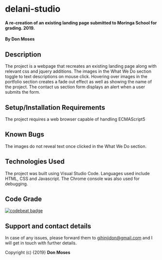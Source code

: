 # delani-studio
#### A re-creation of an existing landing page submitted to Moringa School for grading. 2019.
#### By Don Moses
## Description
The project is a webpage that recreates an existing landing page along with relevant css and jquery additions. The images in the What We Do section toggle to text descriptions on mouse click. Hovering over images in the portfolio section creates a fade out effect as well as showing the name of the project. The contact us section form displays an alert when a user submits the form.
## Setup/Installation Requirements
The project requires a web browser capable of handling ECMAScript5
## Known Bugs
The images do not reveal text once clicked in the What We Do section.
## Technologies Used
The project was built using Visual Studio Code. Languages used include HTML, CSS and Javascript. The Chrome console was also used for debugging.
## Code Grade
[![codebeat badge](https://codebeat.co/badges/bd440236-9c27-46b7-88ce-d8ed386f1f0f)](https://codebeat.co/projects/github-com-d0nmoses-delani-studio-master)
## Support and contact details
In case of any issues, please forward them to gihinjidon@gmail.com and I will get in touch with further details.

Copyright (c) {2019} **Don Moses**
